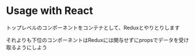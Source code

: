 # Usage with React
トップレベルのコンポーネントをコンテナとして、Reduxとやりとりします

それよりも下位のコンポーネントはReduxには関与せずにpropsでデータを受け取るようにしよう
